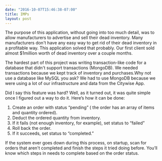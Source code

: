 ```yaml
---
date: "2016-10-07T15:46:38-07:00"
title: IMPs
layout: post
---
```

The purpose of this application, without going into too much detail, was to allow manufacturers to advertise and sell their dead inventory. Many manufacturers don't have any easy way to get rid of their dead inventory in a profitable way. This application solved that probably. Our first client sold almost $1million worth of dead inventory over a couple months.

The hardest part of this project was writing transaction-like code for a database that didn't support transactions (MongoDB). We needed transactions because we kept track of inventory and purchases.Why not use a database like MySQL you ask? We had to use MongoDB because we were using a lot of our infrastructure and data from the Citywise App.

Did I say this feature was hard? Well, as it turned out, it was quite simple once I figured out a way to do it. Here’s how it can be done:

1. Create an order with status “pending” ( the order has an array of items and quantity ordered).
2. Deduct the ordered quantity from inventory. 
3. If it fails (not enough inventory, for example), set status to “failed”
4. Roll back the order.
5. If it succeeds, set status to “completed.”

If the system ever goes down during this process, on startup, scan for orders that aren't completed and finish the steps it tried doing before. You’ll know which steps in needs to complete based on the order status.

